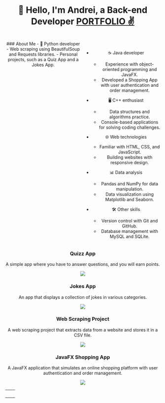 <!--
**Your GitHub Username/Profile** is a ✨ _special_ ✨ repository because its `README.md` (this file) appears on your GitHub profile.
### Hi there 👋
Here are some ideas to get you started:

- 🔭 I’m currently working on ...
- 🌱 I’m currently learning ...
- 👯 I’m looking to collaborate on ...
- 🤔 I’m looking for help with ...
- 💬 Ask me about ...
- 📫 How to reach me: ...
- 😄 Pronouns: ...
- ⚡ Fun fact: ...
-->

<div align="center">
  <h1 align="center"> 👋 Hello, I'm Andrei, a Back-end Developer <a href="">PORTFOLIO ✌️</a></h1>
  <br>
<div style="display: grid; grid-template-columns: repeat(2, 1fr); gap: 10px;">
  ### About Me
  - 🐍 Python developer
    - Web scraping using BeautifulSoup and Requests libraries.
    - Personal projects, such as a Quiz App and a Jokes App.

  - ☕ Java developer
    - Experience with object-oriented programming and JavaFX.
    - Developed a Shopping App with user authentication and order management.

  - 🖥️ C++ enthusiast
    - Data structures and algorithms practice.
    - Console-based applications for solving coding challenges.

  - 🌐 Web technologies
    - Familiar with HTML, CSS, and JavaScript.
    - Building websites with responsive design.

  - 📊 Data analysis
    - Pandas and NumPy for data manipulation.
    - Data visualization using Matplotlib and Seaborn.

  - 🛠️ Other skills
    - Version control with Git and GitHub.
    - Database management with MySQL and SQLite.
</div>
<table>
  <tr>
    <td width="50%"></td>
    <td width="50%"></td>
      <h3 align="center"> Quizz App</h3>
    <div align="center">
      <p> A simple app where you have to answer questions, and you will earn points.</p>
      <div> <img src="https://camo.githubusercontent.com/f438bce7641354cb07539d2f231b9b4e74b1b8202d79d8317de9a8f82db733d9/68747470733a2f2f692e6962622e636f2f344b32793868682f6c6f63616c686f73742d333030302e706e67" /></div>
  </tr>
  <tr>
    <td width="50%"></td>
    <td width="50%"></td>
      <h3 align="center"> Jokes App</h3>
    <div align="center">
      <p> An app that displays a collection of jokes in various categories.</p>
      <div> <img src="https://example.com/jokes_app_screenshot.png" /></div>
  </tr>
  <tr>
    <td width="50%"></td>
    <td width="50%"></td>
      <h3 align="center"> Web Scraping Project</h3>
    <div align="center">
      <p> A web scraping project that extracts data from a website and stores it in a CSV file.</p>
      <div> <img src="https://example.com/web_scraping_screenshot.png" /></div>
  </tr>
  <tr>
    <td width="50%"></td>
    <td width="50%"></td>
      <h3 align="center"> JavaFX Shopping App</h3>
    <div align="center">
      <p> A JavaFX application that simulates an online shopping platform with user authentication and order management.</p>
      <div> <img src="https://example.com/shopping_app_screenshot.png" /></div>
  </tr>
</table>
</div>
